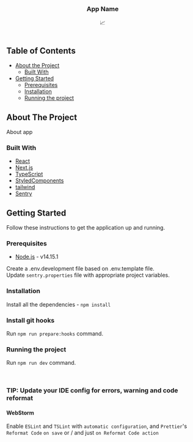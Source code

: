 <br />
<div align="center">

<h3 align="center">App Name</h3>

  <p align="center">
    📈
    <br />
    <br />
  </p>
</div>

## Table of Contents

-   [About the Project](#about-the-project)
    -   [Built With](#built-with)
-   [Getting Started](#getting-started)
    -   [Prerequisites](#prerequisites)
    -   [Installation](#installation)
    -   [Running the project](#running-the-project)

## About The Project

About app

### Built With

-   [React](https://reactjs.org/)
-   [Next.js](https://nextjs.org)
-   [TypeScript](https://www.typescriptlang.org/)
-   [StyledComponents](https://styled-components.com/)
-   [tailwind](https://tailwindcss.com/)
-   [Sentry](https://sentry.io/)

## Getting Started

Follow these instructions to get the application up and running.

### Prerequisites

-   [Node.js](https://nodejs.org/en/download/) - v14.15.1

Create a .env.development file based on .env.template file.
<br/>
Update `sentry.properties` file with appropriate project variables.

### Installation
Install all the dependencies - `npm install`

### Install git hooks
Run `npm run prepare:hooks` command.

### Running the project
Run `npm run dev` command.

<br/>

### TIP: Update your IDE config for errors, warning and code reformat

#### WebStorm
Enable `ESLint` and `TSLint` with `automatic configuration`, and `Prettier`'s `Reformat Code` `on save` or / and just `on Reformat Code action`

